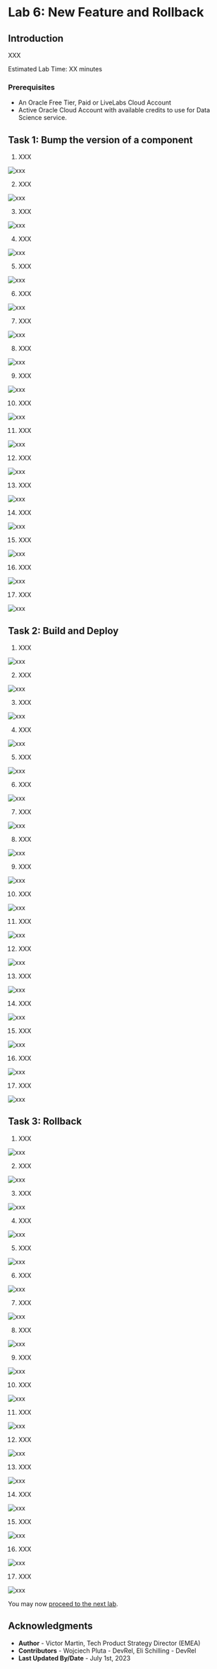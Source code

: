 # Lab 6: New Feature and Rollback

## Introduction

XXX

Estimated Lab Time: XX minutes

### Prerequisites

* An Oracle Free Tier, Paid or LiveLabs Cloud Account
* Active Oracle Cloud Account with available credits to use for Data Science service.

## Task 1: Bump the version of a component

1. XXX

  ![xxx](./images/xxx.png)

2. XXX

  ![xxx](./images/xxx.png)

3. XXX

  ![xxx](./images/xxx.png)

4. XXX

  ![xxx](./images/xxx.png)

5. XXX

  ![xxx](./images/xxx.png)

6. XXX

  ![xxx](./images/xxx.png)

7. XXX

  ![xxx](./images/xxx.png)

8. XXX

  ![xxx](./images/xxx.png)

9. XXX

  ![xxx](./images/xxx.png)

10. XXX

  ![xxx](./images/xxx.png)

11. XXX

  ![xxx](./images/xxx.png)

12. XXX

  ![xxx](./images/xxx.png)

13. XXX

  ![xxx](./images/xxx.png)

14. XXX

  ![xxx](./images/xxx.png)

15. XXX

  ![xxx](./images/xxx.png)

16. XXX

  ![xxx](./images/xxx.png)

17. XXX

  ![xxx](./images/xxx.png)

## Task 2: Build and Deploy

1. XXX

  ![xxx](./images/xxx.png)

2. XXX

  ![xxx](./images/xxx.png)

3. XXX

  ![xxx](./images/xxx.png)

4. XXX

  ![xxx](./images/xxx.png)

5. XXX

  ![xxx](./images/xxx.png)

6. XXX

  ![xxx](./images/xxx.png)

7. XXX

  ![xxx](./images/xxx.png)

8. XXX

  ![xxx](./images/xxx.png)

9. XXX

  ![xxx](./images/xxx.png)

10. XXX

  ![xxx](./images/xxx.png)

11. XXX

  ![xxx](./images/xxx.png)

12. XXX

  ![xxx](./images/xxx.png)

13. XXX

  ![xxx](./images/xxx.png)

14. XXX

  ![xxx](./images/xxx.png)

15. XXX

  ![xxx](./images/xxx.png)

16. XXX

  ![xxx](./images/xxx.png)

17. XXX

  ![xxx](./images/xxx.png)


## Task 3: Rollback

1. XXX

  ![xxx](./images/xxx.png)

2. XXX

  ![xxx](./images/xxx.png)

3. XXX

  ![xxx](./images/xxx.png)

4. XXX

  ![xxx](./images/xxx.png)

5. XXX

  ![xxx](./images/xxx.png)

6. XXX

  ![xxx](./images/xxx.png)

7. XXX

  ![xxx](./images/xxx.png)

8. XXX

  ![xxx](./images/xxx.png)

9. XXX

  ![xxx](./images/xxx.png)

10. XXX

  ![xxx](./images/xxx.png)

11. XXX

  ![xxx](./images/xxx.png)

12. XXX

  ![xxx](./images/xxx.png)

13. XXX

  ![xxx](./images/xxx.png)

14. XXX

  ![xxx](./images/xxx.png)

15. XXX

  ![xxx](./images/xxx.png)

16. XXX

  ![xxx](./images/xxx.png)

17. XXX

  ![xxx](./images/xxx.png)


You may now [proceed to the next lab](#next).

## Acknowledgments

* **Author** - Victor Martin, Tech Product Strategy Director (EMEA)
* **Contributors** - Wojciech Pluta - DevRel, Eli Schilling - DevRel
* **Last Updated By/Date** - July 1st, 2023